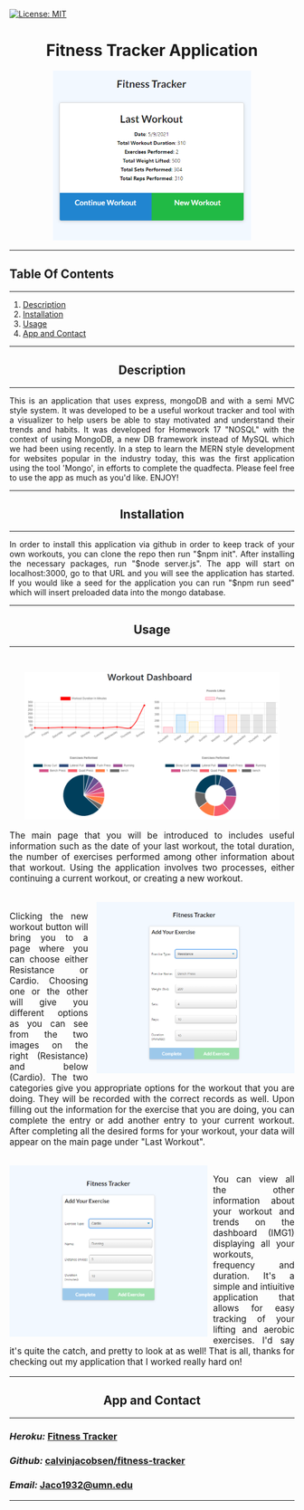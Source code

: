  [![License: MIT](https://img.shields.io/badge/License-MIT-yellow.svg)](https://opensource.org/licenses/MIT)
# <div align='center'> **Fitness Tracker Application** </div>

<p align="center">
<img src="assets/main.PNG" height='300'>
</p>

---
## **Table Of Contents** 

---

1. [Description](#description)
2. [Installation](#installation)
3. [Usage](#usage)
4. [App and Contact](#github)

--- 

## <div align ='center'> <a name="description"></a> **Description** </div> 

--- 
<p style="text-align:justify">
This is an application that uses express, mongoDB and with a semi MVC style system. It was developed to be a useful workout tracker and tool with a visualizer to help users be able to stay motivated and understand their trends and habits. It was developed for Homework 17 "NOSQL" with the context of using MongoDB, a new DB framework instead of MySQL which we had been using recently. In a step to learn the MERN style development for websites popular in the industry today, this was the first application using the tool 'Mongo', in efforts to complete the quadfecta. Please feel free to use the app as much as you'd like. ENJOY!
</p>

--- 
 
## <div align ='center'> <a name="installation"></a> **Installation** </div>
--- 
<p style="text-align:justify">
 In order to install this application via github in order to keep track of your own workouts, you can clone the repo then run "$npm init". After installing the necessary packages, run "$node server.js". The app will start on localhost:3000, go to that URL and you will see the application has started. If you would like a seed for the application you can run "$npm run seed" which will insert preloaded data into the mongo database.
</p>

--- 

## <div align ='center'> <a name="usage"></a> **Usage** </div>

--- 
<br>
<p align="center">
<img src="assets/dashboard.PNG" width="450">
</p>
<p style="font-size:1.1em; text-align:justify">
The main page that you will be introduced to includes useful information such as the date of your last workout, the total duration, the number of exercises performed among other information about that workout. Using the application involves two processes, either continuing a current workout, or creating a new workout.</p><br>

<img src="assets/resistance.PNG" width="350" align="right" style="padding-left:15px;">

<p style="font-size:1.1em; text-align:justify">
Clicking the new workout button will bring you to a page where you can choose either Resistance or Cardio. Choosing one or the other will give you different options as you can see from the two images on the right (Resistance) and below (Cardio). The two categories give you appropriate options for the workout that you are doing. They will be recorded with the correct records as well. Upon filling out the information for the exercise that you are doing, you can complete the entry or add another entry to your current workout. After completing all the desired forms for your workout, your data will appear on the main page under "Last Workout".
</p><br>


<img src="assets/cardio.PNG" width="350"  style="float:left;padding-right:10px;">
<p style="font-size:1.1em; text-align:justify">
You can view all the other information about your workout and trends on the dashboard (IMG1) displaying all your workouts, frequency and duration. It's a simple and intiuitive application that allows for easy tracking of your lifting and aerobic exercises. I'd say it's quite the catch, and pretty to look at as well! That is all, thanks for checking out my application that I worked really hard on!
</p>

--- 
## <div align ='center'> **App and Contact**</div>
---
### *Heroku:* [Fitness Tracker](https://thefitbit.herokuapp.com/)
### *Github:* [calvinjacobsen/fitness-tracker](https://github.com/CalvinJacobsen/FitnessTracker)
### *Email:* Jaco1932@umn.edu

--- 
